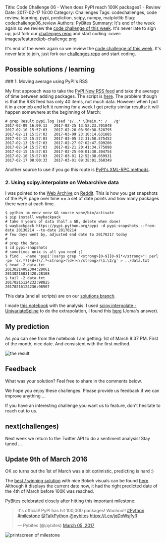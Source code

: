 Title: Code Challenge 06 - When does PyPI reach 100K packages? - Review
Date: 2017-02-17 16:00
Category: Challenges
Tags: codechallenges, code review, learning, pypi, prediction, scipy, numpy, matplotlib
Slug: codechallenge06_review
Authors: PyBites
Summary: It's end of the week again so we review the [code challenge of this week](http://pybit.es/codechallenge06.html). It's never late to sign up, just fork our [challenges repo](https://github.com/pybites/challenges) and start coding.
cover: images/featured/pb-challenge.png

It's end of the week again so we review the [code challenge of this week](http://pybit.es/codechallenge06.html). It's never late to join, just fork our [challenges repo](https://github.com/pybites/challenges) and start coding.

## Possible solutions / learning

### 1. Moving average using PyPI's RSS

My first approach was to take the [PyPI New RSS feed](https://pypi.python.org/pypi?%3Aaction=packages_rss) and take the average of time between adding packages. The script is [here](https://github.com/pybites/challenges/blob/solutions/06/pypi100k.py). The problem though is that the RSS feed has only 40 items, not much data. However when I put it in a cronjob and left it running for a week I got pretty similar results: it will happen somewhere at the beginning of March:

	# grep Result pypi.log |sed 's/,.* \[Main.*: /   /g'
	2017-02-09 16:09:13   2017-02-25 13:52:23.701848
	2017-02-10 15:57:03   2017-02-26 03:50:38.528795
	2017-02-11 15:57:03   2017-03-09 23:10:14.631885
	2017-02-12 15:57:03   2017-03-05 22:31:50.575452
	2017-02-13 15:57:03   2017-02-27 07:02:47.599206
	2017-02-14 15:57:03   2017-02-21 20:41:34.775090
	2017-02-15 15:57:03   2017-02-25 00:01:30.304754
	2017-02-16 15:57:03   2017-03-01 12:52:38.659931
	2017-02-17 08:00:33   2017-03-01 09:38:01.360349  

Another source to use if you go this route is [PyPI's XML-RPC methods](https://wiki.python.org/moin/PyPIXmlRpc).

### 2. Using scipy.interpolate on Webarchive data

I was pointed to the [Web Archive](http://web.archive.org/web/20131025235716/https://pypi.python.org/pypi) on [Reddit](https://www.reddit.com/r/learnpython/comments/5trx9z/challenge_when_does_pypi_reach_100k_packages/). This is how you get snapshots of the PyPI page over time == a set of date points and how many packages there were at each time.

	$ python -m venv venv && source venv/bin/activate
	$ pip install waybackpack
	# take 4 years of data (half a GB, delete when done)
	$ waybackpack https://pypi.python.org/pypi -d pypi-snapshots --from-date 20130214 --to-date 20170214
	# few days went by, adjusted end date to 20170217 today
	#
	# prep the data
	$ cd pypi-snapshots
	# sometimes unix is all you need ;)
	$ find . -name 'pypi'|xargs grep "<strong>[0-9][0-9]*</strong>"| perl -pe 's/.*?(\d+)\/.*<strong>(\d+)<\/strong>/\1:\2/g' > ../data.txt
	$ head -2 data.txt
	20130214002304:28061
	20130216031420:28108
	$ tail -2 data.txt
	20170215124232:98825
	20170216124236:98907

This data (and all scripts) are on our [solutions branch](https://github.com/pybites/challenges/tree/solutions/06).

I made [this notebook](https://github.com/pybites/challenges/blob/solutions/06/pypi_pred_webarchive.ipynb) with the analysis. I used [scipy.interpolate - UnivariateSpline](https://docs.scipy.org/doc/scipy-0.18.1/reference/generated/scipy.interpolate.UnivariateSpline.html#scipy.interpolate.UnivariateSpline) to do the extrapolation, I found this [here](http://stackoverflow.com/questions/2745329/how-to-make-scipy-interpolate-give-an-extrapolated-result-beyond-the-input-range) (Joma's answer).

## My prediction

As you can see from the notebook I am getting: 1st of March 8:37 PM. First of the month, nice date. And consistent with the first method.

![the result]({filename}/images/pypi100k.png)

## Feedback

What was your solution? Feel free to share in the comments below.

We hope you enjoy these challenges. Please provide us feedback if we can improve anything ...

If you have an interesting challenge you want us to feature, don't hesitate to reach out to us.

## next(challenges)

Next week we return to the Twitter API to do a sentiment analysis! Stay tuned ...

## Update 9th of March 2016

OK so turns out the 1st of March was a bit optimistic, predicting is hard :)

The [best / winning solution](https://twitter.com/raymondh/status/836826095026647042) with nice Bokeh visuals can be found [here](https://pypi-package-count.herokuapp.com/). Although it displays the current date now, it had the right predicted date of the 4th of March before 100K was reached. 

PyBites celebrated closely after hitting this important milestone:

<script src='//platform.twitter.com/widgets.js'></script> 

<blockquote class="twitter-tweet"><p>It's official! PyPI has hit 100,000 packages! Woohoo!! <a href="https://twitter.com/search/#Python" target="_blank">#Python</a> <a href="https://twitter.com/search/#milestone" target="_blank">#milestone</a> <a href="https://twitter.com/@TalkPython" target="_blank">@TalkPython</a> <a href="https://twitter.com/@pybites" target="_blank">@pybites</a> <a href="https://t.co/jqDoWsjfyR" title="https://t.co/jqDoWsjfyR" target="_blank">https://t.co/jqDoWsjfyR</a></p>— Pybites (@pybites) <a href="https://twitter.com/pybites/status/838178449999081472" data-datetime="2017-03-05T00:04:49+00:00">March 05, 2017</a></blockquote>

![printscreen of milestone](https://pbs.twimg.com/media/C6HQjnMUwAEjBhK.png)
